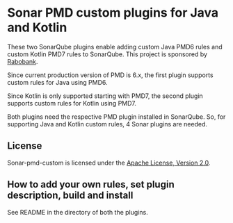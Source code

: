 # Sonar PMD custom plugins for Java and Kotlin

These two SonarQube plugins enable adding custom Java PMD6 rules and custom Kotlin PMD7 rules to SonarQube. 
This project is sponsored by [Rabobank](https://www.rabobank.com/).


Since current production version of PMD is 6.x, the first plugin supports custom rules for Java using PMD6. 

Since Kotlin is only supported starting with PMD7, the second plugin supports custom rules for Kotlin using PMD7. 

Both plugins need the respective PMD plugin installed in SonarQube. So, for supporting Java and Kotlin custom rules, 
4 Sonar plugins are needed.

## License
Sonar-pmd-custom is licensed under the [Apache License, Version 2.0](https://github.com/jborgers/sonar-pmd-custom/blob/master/LICENSE).

## How to add your own rules, set plugin description, build and install

See README in the directory of both the plugins.